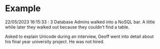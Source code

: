 # Example

<!-- replace-with-date starts -->
22/05/2023 16:15:33 : 3 Database Admins walked into a NoSQL bar. A little while later they walked out because they couldn't find a table.
<!-- replace-with-date ends -->

<!-- replace-with-joke starts -->
Asked to explain Unicode during an interview, Geoff went into detail about his final year university project. He was not hired.
<!-- replace-with-joke ends -->